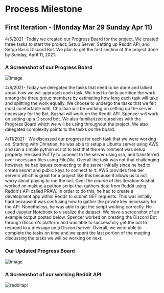 # Process Milestone


## First Iteration - (Monday Mar 29  Sunday Apr 11)

4/5/2021- Today we created our Progress Board for the project. We created three tasks to start the project: Setup Server, Setting up Reddit API, and Setup Basic Discord Bot. We plan to get the first section of the project done by Sunday, April 11, 2021.

### A Screenshot of our Progress Board
![image](https://user-images.githubusercontent.com/44238558/114332838-fb23a300-9b14-11eb-933d-3d84286808ea.png)


4/8/2021- Today we delegated the tasks that need to be done and talked about how we will approach each task. We tried to fairly partition the work among the three group members by estimating how long each task will take and splitting the work equally. We choose to undergo the tasks that we felt most comfortable with. Christian will be working on setting up the server necessary for the Bot. Kushal will work on the Reddit API. Spencer will work on setting up a Discord bot. We also familiarized ourselves with the Progress Board which we will be using throughout the project. We also delegated complexity points to the tasks on the board. 


4/11/2021 - We discussed our progress for each task that we were working on. Starting with Christian, he was able to setup a Ubuntu server using AWS and run a simple python script to test that the environment was setup properly. He used PuTTy to connect to the server using ssh, and transferred over necessary files using FileZilla. Overall the task was not that challenging however, he had issues connecting to the server initially since he had to create secret and public keys to connect to it. AWS provides free tier servers which is great for a project like this because it allows us to not worry about paying to run the bot. Over the course of this iteration Kushal worked on making a python script that gathers data from Reddit using Reddit's API called PRAW. In order to do this, he had to create a development app within Reddit to submit GET requests. This was initially hard because it was confusing how to gather the private key necessary for the API. Nonetheless, he was able to get the script working correctly. He used Jupyter Notebook to visualize the dataset. We have a screenshot of an example output posted below. Spencer worked on creating the Discord Bot through Discord's platform and was able to successfully get the bot to respond to a message on a Discord server. Overall, we were able to complete the tasks on time and we spent the last portion of the meeting discussing the tasks we will be working on next.

### Our Updated Progress Board
![image](https://user-images.githubusercontent.com/44238558/114334765-48097880-9b19-11eb-9dbf-52908007fbc5.png)

### A Screenshot of our working Reddit API
![redditapi](https://user-images.githubusercontent.com/62805944/114334641-011b8300-9b19-11eb-9c6b-0910d0ae9247.PNG)
